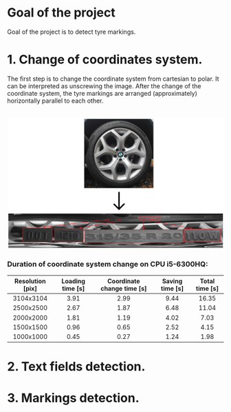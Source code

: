# Goal of the project

Goal of the project is to detect tyre markings.

# 1. Change of coordinates system.

The first step is to change the coordinate system from cartesian to polar. It can be interpreted as unscrewing the image. After the change of the coordinate system, the tyre markings are arranged (approximately) horizontally parallel to each other.

<br />

<img src="readme_data/coordinates_change.png"/>

<br />

### Duration of coordinate system change on CPU i5-6300HQ:

| Resolution [pix] | Loading time [s] | Coordinate change time [s] | Saving time [s] | Total time [s] |
| :--------------: | :--------------: | :------------------------: | :-------------: | :------------: |
|    3104x3104     |       3.91       |            2.99            |      9.44       |     16.35      |
|    2500x2500     |       2.67       |            1.87            |      6.48       |     11.04      |
|    2000x2000     |       1.81       |            1.19            |      4.02       |      7.03      |
|    1500x1500     |       0.96       |            0.65            |      2.52       |      4.15      |
|    1000x1000     |       0.45       |            0.27            |      1.24       |      1.98      |

# 2. Text fields detection.

# 3. Markings detection.
